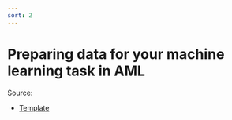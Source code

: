 ```yaml
---
sort: 2
---
```

# Preparing data for your machine learning task in AML
Source: 
* [Template](https://github.com/microsoft/dstoolkit-mlops-base/blob/main/src/dataprep.py)